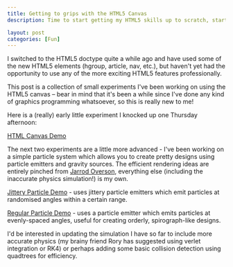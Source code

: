 ```yaml
---
title: Getting to grips with the HTML5 Canvas
description: Time to start getting my HTML5 skills up to scratch, starting with the canvas

layout: post
categories: [Fun]
---
```


I switched to the HTML5 doctype quite a while ago and have used some
of the new HTML5 elements (hgroup, article, nav, etc.), but haven't yet had the opportunity to use any of the more exciting HTML5 features professionally.

This post is a collection of small experiments I've been working on using the HTML5 canvas – bear in mind that it's been a while since I've done any kind of graphics programming whatsoever, so this is really new to me!

Here is a (really) early little experiment I knocked up one Thursday afternoon:

[HTML Canvas Demo](/experiments/canvas-demo-2.html)

The next two experiments are a little more advanced - I've been working on a simple particle system which allows you to create pretty designs using particle emitters and gravity sources. The efficient rendering ideas are entirely pinched from [Jarrod Overson](http://jarrodoverson.com/), everything else (including the inaccurate physics simulation!) is my own.

[Jittery Particle Demo](/experiments/canvas-demo-3.html) - uses jittery particle emitters which emit particles at randomised angles within a certain range.

[Regular Particle Demo](/experiments/canvas-demo-4.html) - uses a particle emitter which emits particles at evenly-spaced angles, useful for creating orderly, spirograph-like designs.

I'd be interested in updating the simulation I have so far to include more accurate physics (my brainy friend Rory has suggested using verlet integration or RK4) or perhaps adding some basic collision detection using quadtrees for efficiency.


